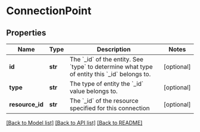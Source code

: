 # ConnectionPoint

## Properties
Name | Type | Description | Notes
------------ | ------------- | ------------- | -------------
**id** | **str** | The &#x60;_id&#x60; of the entity. See &#x60;type&#x60; to determine what type of entity this &#x60;_id&#x60; belongs to. | [optional] 
**type** | **str** | The type of entity the &#x60;_id&#x60; value belongs to. | [optional] 
**resource_id** | **str** | The &#x60;_id&#x60; of the resource specified for this connection | [optional] 

[[Back to Model list]](../README.md#documentation-for-models) [[Back to API list]](../README.md#documentation-for-api-endpoints) [[Back to README]](../README.md)

